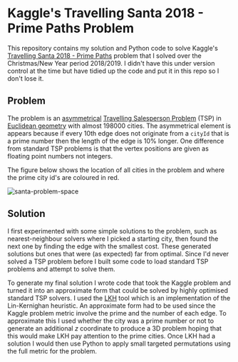 # Kaggle's Travelling Santa 2018 - Prime Paths Problem

This repository contains my solution and Python code to solve Kaggle's [Travelling Santa 2018 - Prime Paths](https://www.kaggle.com/c/traveling-santa-2018-prime-paths) problem that I solved over the Christmas/New Year period 2018/2019.  I didn't have this under version control at the time but have tidied up the code and put it in this repo so I don't lose it.

## Problem

The problem is an [asymmetrical](https://en.wikipedia.org/wiki/Travelling_salesman_problem#Asymmetric_and_symmetric) [Travelling Salesperson Problem](https://en.wikipedia.org/wiki/Travelling_salesman_problem) (TSP) in [Euclidean geometry](https://en.wikipedia.org/wiki/Travelling_salesman_problem#Euclidean) with almost 198000 cities.  The asymmetrical element is appears because if every 10th edge does not originate from a `cityId` that is a prime number then the length of the edge is 10% longer.  One difference from standard TSP problems is that the vertex positions are given as floating point numbers not integers.

The figure below shows the location of all cities in the problem and where the prime city id's are coloured in red.

![santa-problem-space](C:\Users\chris\Documents\GitHub\kaggle-santa-2018\santa-problem-space.png)

## Solution

I first experimented with some simple solutions to the problem, such as nearest-neighbour solvers where I picked a starting city, then found the next one by finding the edge with the smallest cost.  These generated solutions but ones that were (as expected) far from optimal.  Since I'd never solved a TSP problem before I built some code to load standard TSP problems and attempt to solve them.

To generate my final solution I wrote code that took the Kaggle problem and turned it into an approximate form that could be solved by highly optimised standard TSP solvers.  I used the [LKH](http://akira.ruc.dk/~keld/research/LKH/) tool which is an implementation of the Lin-Kernighan heuristic.  An approximate form had to be used since the Kaggle problem metric involve the prime and the number of each edge.  To approximate this I used whether the city was a prime number or not to generate an additional $z$ coordinate to produce a 3D problem hoping that this would make LKH pay attention to the prime cities.  Once LKH had a solution I would then use Python to apply small targeted permutations using the full metric for the problem.

